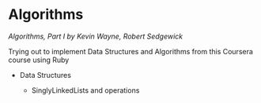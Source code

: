 Algorithms
==========
*Algorithms, Part I by Kevin Wayne, Robert Sedgewick*

Trying out to implement Data Structures and Algorithms from this Coursera course using Ruby
<ul>
<li>Data Structures </li>
<ul>
  <li>SinglyLinkedLists and operations</li>
<ul>
</ul>
